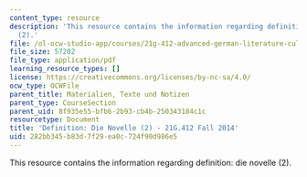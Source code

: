```yaml
---
content_type: resource
description: 'This resource contains the information regarding definition: die novelle
  (2).'
file: /ol-ocw-studio-app/courses/21g-412-advanced-german-literature-culture-madness-murder-mysteries-fall-2014/282bb345b83d7f29ea0c724f90d986e5_MIT21G_412F14_Wk2-3_Die_N.pdf
file_size: 57202
file_type: application/pdf
learning_resource_types: []
license: https://creativecommons.org/licenses/by-nc-sa/4.0/
ocw_type: OCWFile
parent_title: Materialien, Texte und Notizen
parent_type: CourseSection
parent_uid: 8f935e55-bfb6-2b93-cb4b-250343184c1c
resourcetype: Document
title: 'Definition: Die Novelle (2) - 21G.412 Fall 2014'
uid: 282bb345-b83d-7f29-ea0c-724f90d986e5
---
```

This resource contains the information regarding definition: die novelle (2).